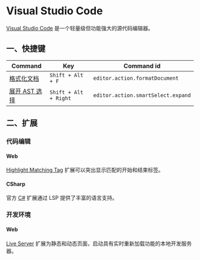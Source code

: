 # Visual Studio Code

[Visual Studio Code](https://code.visualstudio.com/docs) 是一个轻量级但功能强大的源代码编辑器。

## 一、快捷键

| Command                                                      | Key                   | Command id                         |
| ------------------------------------------------------------ | --------------------- | ---------------------------------- |
| [格式化文档](https://code.visualstudio.com/docs/getstarted/keybindings#:~:text=editor.action.triggerParameterHints-,Format%20Document,-Shift%2BAlt%2BF) | `Shift + Alt + F`     | `editor.action.formatDocument`     |
| [展开 AST 选择](https://code.visualstudio.com/docs/getstarted/keybindings#:~:text=Expand%20AST%20Selection) | `Shift + Alt + Right` | `editor.action.smartSelect.expand` |

## 二、扩展

### 代码编辑

#### Web

[Highlight Matching Tag](https://marketplace.visualstudio.com/items?itemName=vincaslt.highlight-matching-tag) 扩展可以突出显示匹配的开始和结束标签。

#### CSharp

官方 [C#](https://marketplace.visualstudio.com/items?itemName=ms-dotnettools.csharp) 扩展通过 LSP 提供了丰富的语言支持。

### 开发环境

#### Web

[Live Server](https://marketplace.visualstudio.com/items?itemName=ritwickdey.LiveServer) 扩展为静态和动态页面，启动具有实时重新加载功能的本地开发服务器。

